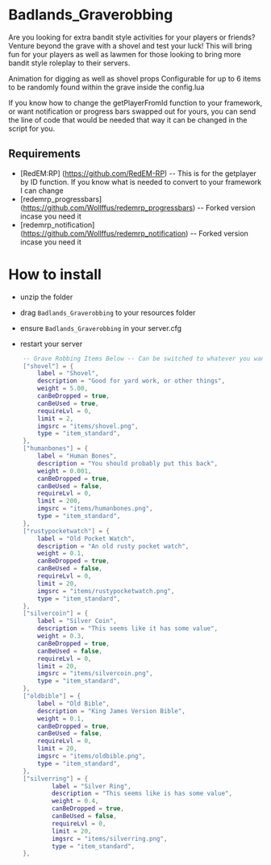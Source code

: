 # Badlands_Graverobbing
Are you looking for extra bandit style activities for your players or friends?
Venture beyond the grave with a shovel and test your luck! This will bring fun for
your players as well as lawmen for those looking to bring more bandit style roleplay to their servers.

Animation for digging as well as shovel props
Configurable for up to 6 items to be randomly found within the grave inside the config.lua

If you know how to change the getPlayerFromId function to your framework, or want notification or progress bars swapped out for
yours, you can send the line of code that would be needed that way it can be changed in the script for you.

## Requirements
- [RedEM:RP] (https://github.com/RedEM-RP) -- This is for the getplayer by ID function. If you know what is needed to convert to your framework I can change
- [redemrp_progressbars] (https://github.com/Wollffus/redemrp_progressbars) -- Forked version incase you need it
- [redemrp_notification] (https://github.com/Wollffus/redemrp_notification) -- Forked version incase you need it

# How to install
- unzip the folder
- drag `Badlands_Graverobbing` to your resources folder

- ensure `Badlands_Graverobbing` in your server.cfg
- restart your server

```lua
    -- Grave Robbing Items Below -- Can be switched to whatever you want in the config
    ["shovel"] = {
        label = "Shovel",
        description = "Good for yard work, or other things",
        weight = 5.00,
        canBeDropped = true,
        canBeUsed = true,
        requireLvl = 0,
        limit = 2,
        imgsrc = "items/shovel.png",
        type = "item_standard",
    },
    ["humanbones"] = {
        label = "Human Bones",
        description = "You should probably put this back",
        weight = 0.001,
        canBeDropped = true,
        canBeUsed = false,
        requireLvl = 0,
        limit = 200,
        imgsrc = "items/humanbones.png",
        type = "item_standard",
    },
    ["rustypocketwatch"] = {
        label = "Old Pocket Watch",
        description = "An old rusty pocket watch",
        weight = 0.1,
        canBeDropped = true,
        canBeUsed = false,
        requireLvl = 0,
        limit = 20,
        imgsrc = "items/rustypocketwatch.png",
        type = "item_standard",
    },
    ["silvercoin"] = {
        label = "Silver Coin",
        description = "This seems like it has some value",
        weight = 0.3,
        canBeDropped = true,
        canBeUsed = false,
        requireLvl = 0,
        limit = 20,
        imgsrc = "items/silvercoin.png",
        type = "item_standard",
    },
    ["oldbible"] = {
        label = "Old Bible",
        description = "King James Version Bible",
        weight = 0.1,
        canBeDropped = true,
        canBeUsed = false,
        requireLvl = 0,
        limit = 20,
        imgsrc = "items/oldbible.png",
        type = "item_standard",
    },
    ["silverring"] = {
            label = "Silver Ring",
            description = "This seems like is has some value",
            weight = 0.4,
            canBeDropped = true,
            canBeUsed = false,
            requireLvl = 0,
            limit = 20,
            imgsrc = "items/silverring.png",
            type = "item_standard",
    },
```
